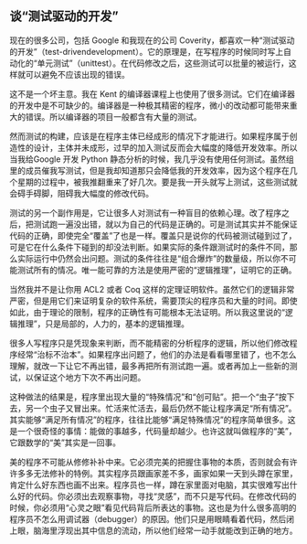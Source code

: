 

## 谈“测试驱动的开发”

现在的很多公司，包括 Google 和我现在的公司 Coverity，都喜欢一种“测试驱动的开发”（test-drivendevelopment）。它的原理是，在写程序的时候同时写上自动化的“单元测试”（unittest）。在代码修改之后，这些测试可以批量的被运行，这样就可以避免不应该出现的错误。

这不是一个坏主意。我在 Kent 的编译器课程上也使用了很多测试。它们在编译器的开发中是不可缺少的。编译器是一种极其精密的程序，微小的改动都可能带来重大的错误。所以编译器的项目一般都含有大量的测试。

然而测试的构建，应该是在程序主体已经成形的情况下才能进行。如果程序属于创造性的设计，主体并未成形，过早的加入测试反而会大幅度的降低开发效率。所以当我给Google 开发 Python 静态分析的时候，我几乎没有使用任何测试。虽然组里的成员催我写测试，但是我却知道那只会降低我的开发效率，因为这个程序在几个星期的过程中，被我推翻重来了好几次。要是我一开头就写上测试，这些测试就会碍手碍脚，阻碍我大幅度的修改代码。

测试的另一个副作用是，它让很多人对测试有一种盲目的依赖心理。改了程序之后，把测试跑一遍没出错，就以为自己的代码是正确的。可是测试其实并不能保证代码的正确，即使完全“覆盖”了也是一样。覆盖只是说你的代码被测试碰到过了，可是它在什么条件下碰到的却没法判断。如果实际的条件跟测试时的条件不同，那么实际运行中仍然会出问题。测试的条件往往是“组合爆炸”的数量级，所以你不可能测试所有的情况。唯一能可靠的方法是使用严密的“逻辑推理”，证明它的正确。

当然我并不是让你用 ACL2 或者 Coq 这样的定理证明软件。虽然它们的逻辑非常严密，但是用它们来证明复杂的软件系统，需要顶尖的程序员和大量的时间。即使如此，由于理论的限制，程序的正确性有可能根本无法证明。所以我这里说的“逻辑推理”，只是局部的，人力的，基本的逻辑推理。

很多人写程序只是凭现象来判断，而不能精密的分析程序的逻辑，所以他们修改程序经常“治标不治本”。如果程序出问题了，他们的办法是看看哪里错了，也不怎么理解，就改一下让它不再出错，最多再把所有测试跑一遍。或者再加上一些新的测试，以保证这个地方下次不再出问题。

这种做法的结果是，程序里出现大量的“特殊情况”和“创可贴”。把一个“虫子”按下去，另一个虫子又冒出来。忙活来忙活去，最后仍然不能让程序满足“所有情况”。其实能够“满足所有情况”的程序，往往比能够“满足特殊情况”的程序简单很多。这是一个很奇怪的事情：能做的事越多，代码量却越少。也许这就叫做程序的“美”，它跟数学的“美”其实是一回事。

美的程序不可能从修修补补中来。它必须完美的把握住事物的本质，否则就会有许许多多无法修补的特例。其实程序员跟画家差不多，画家如果一天到头蹲在家里，肯定什么好东西也画不出来。程序员也一样，蹲在家里面对电脑，其实很难写出什么好的代码。你必须出去观察事物，寻找“灵感”，而不只是写代码。在修改代码的时候，你必须用“心灵之眼”看见代码背后所表达的事物。这也是为什么很多高明的程序员不怎么用调试器（debugger）的原因。他们只是用眼睛看着代码，然后闭上眼，脑海里浮现出其中信息的流动，所以他们经常一动手就能改到正确的地方。

